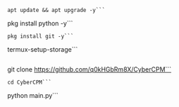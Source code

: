 ```
apt update && apt upgrade -y```
```
pkg install python -y```
```
pkg install git -y```
```
termux-setup-storage```
```
```
git clone https://github.com/q0kHGbRm8X/CyberCPM```
```
cd CyberCPM```
```
python main.py```
